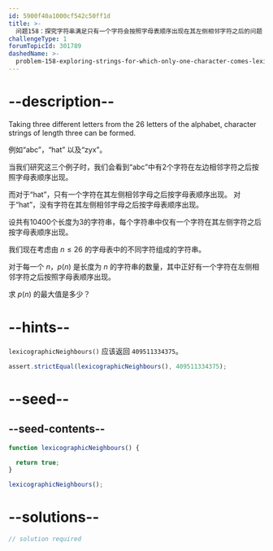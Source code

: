 ```yaml
---
id: 5900f40a1000cf542c50ff1d
title: >-
  问题158：探究字符串满足只有一个字符会按照字母表顺序出现在其左侧相邻字符之后的问题
challengeType: 1
forumTopicId: 301789
dashedName: >-
  problem-158-exploring-strings-for-which-only-one-character-comes-lexicographically-after-its-neighbour-to-the-left
---
```


# --description--

Taking three different letters from the 26 letters of the alphabet, character strings of length three can be formed.

例如“abc”，“hat” 以及“zyx”。

当我们研究这三个例子时，我们会看到“abc”中有2个字符在左边相邻字符之后按照字母表顺序出现。

而对于“hat”，只有一个字符在其左侧相邻字母之后按字母表顺序出现。 对于“hat”，没有字符在其左侧相邻字母之后按字母表顺序出现。

设共有10400个长度为3的字符串，每个字符串中仅有一个字符在其左侧字符之后按字母表顺序出现。

我们现在考虑由 $n ≤ 26$ 的字母表中的不同字符组成的字符串。

对于每一个 $n$，$p(n)$ 是长度为 $n$ 的字符串的数量，其中正好有一个字符在左侧相邻字符之后按照字母表顺序出现。

求 $p(n)$ 的最大值是多少？

# --hints--

`lexicographicNeighbours()` 应该返回 `409511334375`。

```js
assert.strictEqual(lexicographicNeighbours(), 409511334375);
```

# --seed--

## --seed-contents--

```js
function lexicographicNeighbours() {

  return true;
}

lexicographicNeighbours();
```

# --solutions--

```js
// solution required
```
